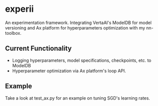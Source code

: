 # experii
An experimentation framework. Integrating VertaAI's ModelDB for model versioning and Ax platform for hyperparameters optimization with my nn-toolbox.
<br/>

## Current Functionality
* Logging hyperparameters, model specifications, checkpoints, etc. to ModelDB
* Hyperparameter optimization via Ax platform's loop API.

## Example
Take a look at test_ax.py for an example on tuning SGD's learning rates. 
